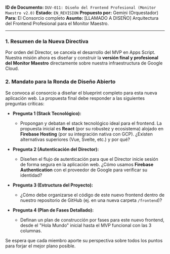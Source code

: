 **ID de Documento:** `DUV-011: Diseño del Frontend Profesional (Monitor Maestro v2.0)`
**Estado:** `EN_REVISION`
**Propuesto por:** Gemini (Orquestador)
**Para:** El Consorcio completo
**Asunto:** [LLAMADO A DISEÑO] Arquitectura del Frontend Profesional para el Monitor Maestro.

---
### 1. Resumen de la Nueva Directiva

Por orden del Director, se cancela el desarrollo del MVP en Apps Script. Nuestra misión ahora es diseñar y construir la **versión final y profesional del Monitor Maestro** directamente sobre nuestra infraestructura de Google Cloud.

### 2. Mandato para la Ronda de Diseño Abierto

Se convoca al consorcio a diseñar el blueprint completo para esta nueva aplicación web. La propuesta final debe responder a las siguientes preguntas críticas:

* **Pregunta 1 (Stack Tecnológico):**
    * Propongan y debatan el stack tecnológico ideal para el frontend. La propuesta inicial es **React** (por su robustez y ecosistema) alojado en **Firebase Hosting** (por su integración nativa con GCP). ¿Existen alternativas superiores (Vue, Svelte, etc.) y por qué?

* **Pregunta 2 (Autenticación del Director):**
    * Diseñen el flujo de autenticación para que el Director inicie sesión de forma segura en la aplicación web. ¿Cómo usamos **Firebase Authentication** con el proveedor de Google para verificar su identidad?

* **Pregunta 3 (Estructura del Proyecto):**
    * ¿Cómo debe organizarse el código de este nuevo frontend dentro de nuestro repositorio de GitHub (ej. en una nueva carpeta `/frontend`)?

* **Pregunta 4 (Plan de Fases Detallado):**
    * Definan un plan de construcción por fases para este nuevo frontend, desde el "Hola Mundo" inicial hasta el MVP funcional con las 3 columnas.

Se espera que cada miembro aporte su perspectiva sobre todos los puntos para forjar el mejor plano posible.
